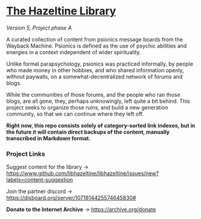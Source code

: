 # [The Hazeltine Library](https://github.com/libhazeltine/libhazeltine)

*Version 5, Project phase A*

A curated collection of content from psionics message boards from the Wayback Machine. Psionics is defined as the use of psychic abilities and energies in a context independent of wider spirituality.

Unlike formal parapsychology, psionics was practiced informally, by people who made money in other hobbies, and who shared information openly, without paywalls, on a somewhat-decentralized network of forums and blogs. 

While the communities of those forums, and the people who ran those blogs, are all gone, they, perhaps unknowingly, left quite a bit behind. This project seeks to organize those ruins, and build a new generation community, so that we can continue where they left off.

**Right now, this repo consists solely of category-sorted link indexes, but in the future it will contain direct backups of the content, manually transcribed in Markdown format.**

### Project Links

Suggest content for the library -> https://www.github.com/libhazeltine/libhazeltine/issues/new?labels=content-suggestion

Join the partner discord -> https://disboard.org/server/1071814425574645830#

**Donate to the Internet Archive** -> https://archive.org/donate